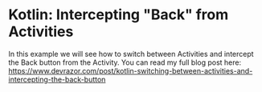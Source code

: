 # Kotlin: Intercepting "Back" from Activities
In this example we will see how to switch between Activities and intercept the Back button from the Activity.
You can read my full blog post here:
https://www.devrazor.com/post/kotlin-switching-between-activities-and-intercepting-the-back-button


